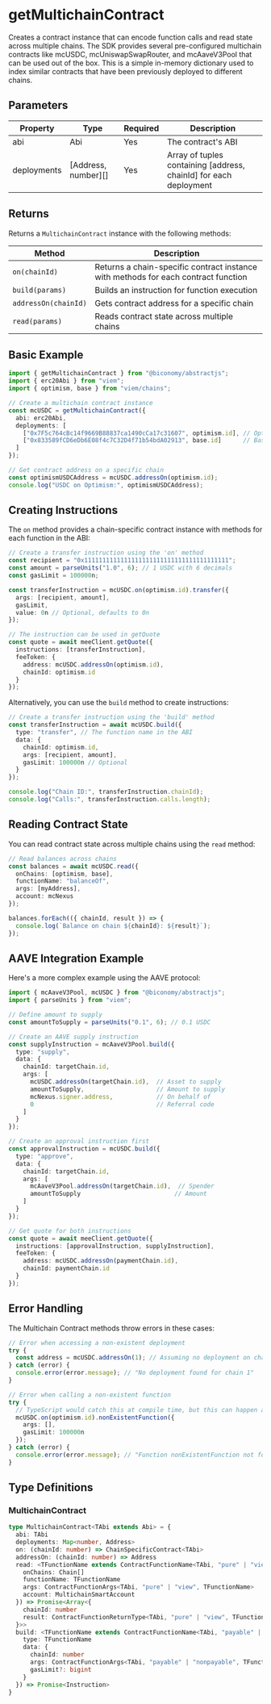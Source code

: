 # getMultichainContract

Creates a contract instance that can encode function calls and read state across multiple chains. The SDK provides several pre-configured multichain contracts like mcUSDC, mcUniswapSwapRouter, and mcAaveV3Pool that can be used out of the box. This is a simple in-memory dictionary used to index similar contracts that have been previously deployed to different chains.

## Parameters

| Property | Type | Required | Description |
|----------|------|----------|-------------|
| abi | Abi | Yes | The contract's ABI |
| deployments | [Address, number][] | Yes | Array of tuples containing [address, chainId] for each deployment |

## Returns

Returns a `MultichainContract` instance with the following methods:

| Method | Description |
|--------|-------------|
| `on(chainId)` | Returns a chain-specific contract instance with methods for each contract function |
| `build(params)` | Builds an instruction for function execution |
| `addressOn(chainId)` | Gets contract address for a specific chain |
| `read(params)` | Reads contract state across multiple chains |

## Basic Example

```typescript
import { getMultichainContract } from "@biconomy/abstractjs";
import { erc20Abi } from "viem";
import { optimism, base } from "viem/chains";

// Create a multichain contract instance
const mcUSDC = getMultichainContract({
  abi: erc20Abi,
  deployments: [
    ["0x7F5c764cBc14f9669B88837ca1490cCa17c31607", optimism.id], // Optimism USDC
    ["0x833589fCD6eDb6E08f4c7C32D4f71b54bdA02913", base.id]      // Base USDC
  ]
});

// Get contract address on a specific chain
const optimismUSDCAddress = mcUSDC.addressOn(optimism.id);
console.log("USDC on Optimism:", optimismUSDCAddress);
```

## Creating Instructions

The `on` method provides a chain-specific contract instance with methods for each function in the ABI:

```typescript
// Create a transfer instruction using the 'on' method
const recipient = "0x1111111111111111111111111111111111111111";
const amount = parseUnits("1.0", 6); // 1 USDC with 6 decimals
const gasLimit = 100000n;

const transferInstruction = mcUSDC.on(optimism.id).transfer({
  args: [recipient, amount],
  gasLimit,
  value: 0n // Optional, defaults to 0n
});

// The instruction can be used in getQuote
const quote = await meeClient.getQuote({
  instructions: [transferInstruction],
  feeToken: {
    address: mcUSDC.addressOn(optimism.id),
    chainId: optimism.id
  }
});
```

Alternatively, you can use the `build` method to create instructions:

```typescript
// Create a transfer instruction using the 'build' method
const transferInstruction = await mcUSDC.build({
  type: "transfer", // The function name in the ABI
  data: {
    chainId: optimism.id,
    args: [recipient, amount],
    gasLimit: 100000n // Optional
  }
});

console.log("Chain ID:", transferInstruction.chainId);
console.log("Calls:", transferInstruction.calls.length);
```

## Reading Contract State

You can read contract state across multiple chains using the `read` method:

```typescript
// Read balances across chains
const balances = await mcUSDC.read({
  onChains: [optimism, base],
  functionName: "balanceOf",
  args: [myAddress],
  account: mcNexus
});

balances.forEach(({ chainId, result }) => {
  console.log(`Balance on chain ${chainId}: ${result}`);
});
```

## AAVE Integration Example

Here's a more complex example using the AAVE protocol:

```typescript
import { mcAaveV3Pool, mcUSDC } from "@biconomy/abstractjs";
import { parseUnits } from "viem";

// Define amount to supply
const amountToSupply = parseUnits("0.1", 6); // 0.1 USDC

// Create an AAVE supply instruction
const supplyInstruction = mcAaveV3Pool.build({
  type: "supply",
  data: {
    chainId: targetChain.id,
    args: [
      mcUSDC.addressOn(targetChain.id),  // Asset to supply
      amountToSupply,                    // Amount to supply
      mcNexus.signer.address,            // On behalf of
      0                                  // Referral code
    ]
  }
});

// Create an approval instruction first
const approvalInstruction = mcUSDC.build({
  type: "approve",
  data: {
    chainId: targetChain.id,
    args: [
      mcAaveV3Pool.addressOn(targetChain.id),  // Spender
      amountToSupply                          // Amount
    ]
  }
});

// Get quote for both instructions
const quote = await meeClient.getQuote({
  instructions: [approvalInstruction, supplyInstruction],
  feeToken: {
    address: mcUSDC.addressOn(paymentChain.id),
    chainId: paymentChain.id
  }
});
```

## Error Handling

The Multichain Contract methods throw errors in these cases:

```typescript
// Error when accessing a non-existent deployment
try {
  const address = mcUSDC.addressOn(1); // Assuming no deployment on chain ID 1
} catch (error) {
  console.error(error.message); // "No deployment found for chain 1"
}

// Error when calling a non-existent function
try {
  // TypeScript would catch this at compile time, but this can happen at runtime
  mcUSDC.on(optimism.id).nonExistentFunction({
    args: [],
    gasLimit: 100000n
  });
} catch (error) {
  console.error(error.message); // "Function nonExistentFunction not found in ABI"
}
```

## Type Definitions

### MultichainContract
```typescript
type MultichainContract<TAbi extends Abi> = {
  abi: TAbi
  deployments: Map<number, Address>
  on: (chainId: number) => ChainSpecificContract<TAbi>
  addressOn: (chainId: number) => Address
  read: <TFunctionName extends ContractFunctionName<TAbi, "pure" | "view">>(params: {
    onChains: Chain[]
    functionName: TFunctionName
    args: ContractFunctionArgs<TAbi, "pure" | "view", TFunctionName>
    account: MultichainSmartAccount
  }) => Promise<Array<{
    chainId: number
    result: ContractFunctionReturnType<TAbi, "pure" | "view", TFunctionName>
  }>>
  build: <TFunctionName extends ContractFunctionName<TAbi, "payable" | "nonpayable">>(params: {
    type: TFunctionName
    data: {
      chainId: number
      args: ContractFunctionArgs<TAbi, "payable" | "nonpayable", TFunctionName>
      gasLimit?: bigint
    }
  }) => Promise<Instruction>
}
```


